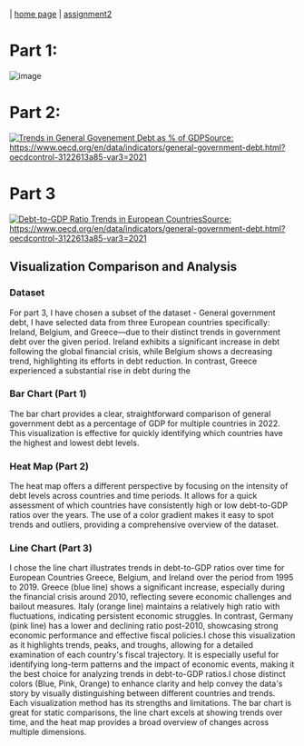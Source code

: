 | [home page](https://shrutiujlan.github.io/tswd-portfolio/) | [assignment2](/dataviz2.md)

# Part 1:

![image](https://github.com/user-attachments/assets/33bc26ca-2b71-4e52-8714-007fa714d948)

# Part 2:

<div class='tableauPlaceholder' id='viz1725842261045' style='position: relative'><noscript><a href='#'><img alt='Trends in General Govenement Debt as % of GDPSource: https:&#47;&#47;www.oecd.org&#47;en&#47;data&#47;indicators&#47;general-government-debt.html?oecdcontrol-3122613a85-var3=2021 ' src='https:&#47;&#47;public.tableau.com&#47;static&#47;images&#47;As&#47;Assignment2_17258422362600&#47;Sheet1&#47;1_rss.png' style='border: none' /></a></noscript><object class='tableauViz'  style='display:none;'><param name='host_url' value='https%3A%2F%2Fpublic.tableau.com%2F' /> <param name='embed_code_version' value='3' /> <param name='site_root' value='' /><param name='name' value='Assignment2_17258422362600&#47;Sheet1' /><param name='tabs' value='no' /><param name='toolbar' value='yes' /><param name='static_image' value='https:&#47;&#47;public.tableau.com&#47;static&#47;images&#47;As&#47;Assignment2_17258422362600&#47;Sheet1&#47;1.png' /> <param name='animate_transition' value='yes' /><param name='display_static_image' value='yes' /><param name='display_spinner' value='yes' /><param name='display_overlay' value='yes' /><param name='display_count' value='yes' /><param name='language' value='en-US' /><param name='filter' value='publish=yes' /></object></div>                
<script type='text/javascript'>                    
    var divElement = document.getElementById('viz1725842261045');                    
    var vizElement = divElement.getElementsByTagName('object')[0];                    
    vizElement.style.width='100%';vizElement.style.height=(divElement.offsetWidth*0.75)+'px';                    
    var scriptElement = document.createElement('script');                    
    scriptElement.src = 'https://public.tableau.com/javascripts/api/viz_v1.js';                    
    vizElement.parentNode.insertBefore(scriptElement, vizElement);                
</script>

# Part 3

<div class='tableauPlaceholder' id='viz1725900825582' style='position: relative'><noscript><a href='#'><img alt='Debt-to-GDP Ratio Trends in European CountriesSource: https:&#47;&#47;www.oecd.org&#47;en&#47;data&#47;indicators&#47;general-government-debt.html?oecdcontrol-3122613a85-var3=2021 ' src='https:&#47;&#47;public.tableau.com&#47;static&#47;images&#47;As&#47;Assignment2-part3_17258544812150&#47;Sheet1&#47;1_rss.png' style='border: none' /></a></noscript><object class='tableauViz'  style='display:none;'><param name='host_url' value='https%3A%2F%2Fpublic.tableau.com%2F' /> <param name='embed_code_version' value='3' /> <param name='site_root' value='' /><param name='name' value='Assignment2-part3_17258544812150&#47;Sheet1' /><param name='tabs' value='no' /><param name='toolbar' value='yes' /><param name='static_image' value='https:&#47;&#47;public.tableau.com&#47;static&#47;images&#47;As&#47;Assignment2-part3_17258544812150&#47;Sheet1&#47;1.png' /> <param name='animate_transition' value='yes' /><param name='display_static_image' value='yes' /><param name='display_spinner' value='yes' /><param name='display_overlay' value='yes' /><param name='display_count' value='yes' /><param name='language' value='en-GB' /><param name='filter' value='publish=yes' /></object></div>             
<script type='text/javascript'>                  
    var divElement = document.getElementById('viz1725900825582'); 
    var vizElement = divElement.getElementsByTagName('object')[0];    
    vizElement.style.width='100%';vizElement.style.height=(divElement.offsetWidth*0.75)+'px';   
    var scriptElement = document.createElement('script');            
    scriptElement.src = 'https://public.tableau.com/javascripts/api/viz_v1.js';     
    vizElement.parentNode.insertBefore(scriptElement, vizElement);       
</script>




## Visualization Comparison and Analysis

### Dataset
For part 3, I have chosen a subset of the dataset - General government debt, I have selected data from three European countries specifically: Ireland, Belgium, and Greece—due to their distinct trends in government debt over the given period. Ireland exhibits a significant increase in debt following the global financial crisis, while Belgium shows a decreasing trend, highlighting its efforts in debt reduction. In contrast, Greece experienced a substantial rise in debt during the

### Bar Chart (Part 1)
The bar chart provides a clear, straightforward comparison of general government debt as a percentage of GDP for multiple countries in 2022. This visualization is effective for quickly identifying which countries have the highest and lowest debt levels.

### Heat Map (Part 2)
The heat map offers a different perspective by focusing on the intensity of debt levels across countries and time periods. It allows for a quick assessment of which countries have consistently high or low debt-to-GDP ratios over the years. The use of a color gradient makes it easy to spot trends and outliers, providing a comprehensive overview of the dataset.

### Line Chart (Part 3) 
I chose the line chart illustrates trends in debt-to-GDP ratios over time for European Countries Greece, Belgium, and Ireland over the period from 1995 to 2019. Greece (blue line) shows a significant increase, especially during the financial crisis around 2010, reflecting severe economic challenges and bailout measures. Italy (orange line) maintains a relatively high ratio with fluctuations, indicating persistent economic struggles. In contrast, Germany (pink line) has a lower and declining ratio post-2010, showcasing strong economic performance and effective fiscal policies.I chose this visualization as it highlights trends, peaks, and troughs, allowing for a detailed examination of each country's fiscal trajectory. It is especially useful for identifying long-term patterns and the impact of economic events, making it the best choice for analyzing trends in debt-to-GDP ratios.I chose distinct colors (Blue, Pink, Orange) to enhance clarity and help convey the data's story by visually distinguishing between different countries and trends.
Each visualization method has its strengths and limitations. The bar chart is great for static comparisons, the line chart excels at showing trends over time, and the heat map provides a broad overview of changes across multiple dimensions. 
